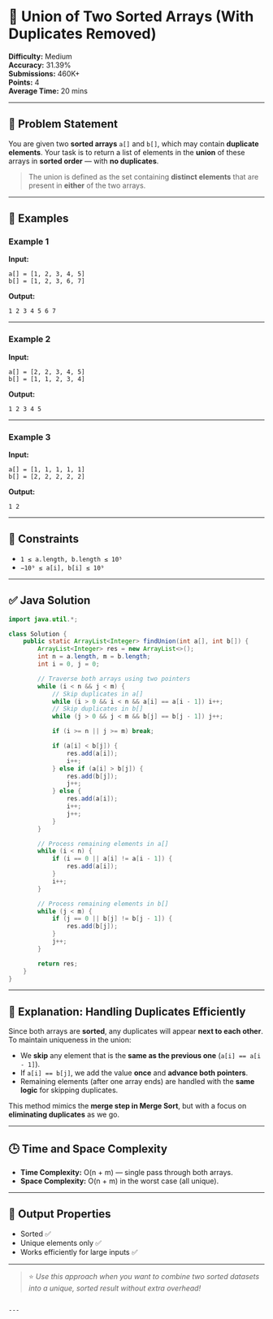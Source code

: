 


# 🧮 Union of Two Sorted Arrays (With Duplicates Removed)

**Difficulty:** Medium  
**Accuracy:** 31.39%  
**Submissions:** 460K+  
**Points:** 4  
**Average Time:** 20 mins

---

## 📘 Problem Statement

You are given two **sorted arrays** `a[]` and `b[]`, which may contain **duplicate elements**. Your task is to return a list of elements in the **union** of these arrays in **sorted order** — with **no duplicates**.

> The union is defined as the set containing **distinct elements** that are present in **either** of the two arrays.

---

## 🧪 Examples

### Example 1

**Input:**

```text
a[] = [1, 2, 3, 4, 5]  
b[] = [1, 2, 3, 6, 7]
````

**Output:**

```text
1 2 3 4 5 6 7
```

---

### Example 2

**Input:**

```text
a[] = [2, 2, 3, 4, 5]  
b[] = [1, 1, 2, 3, 4]
```

**Output:**

```text
1 2 3 4 5
```

---

### Example 3

**Input:**

```text
a[] = [1, 1, 1, 1, 1]  
b[] = [2, 2, 2, 2, 2]
```

**Output:**

```text
1 2
```

---

## 📏 Constraints

* `1 ≤ a.length, b.length ≤ 10⁵`
* `−10⁹ ≤ a[i], b[i] ≤ 10⁹`

---

## ✅ Java Solution

```java
import java.util.*;

class Solution {
    public static ArrayList<Integer> findUnion(int a[], int b[]) {
        ArrayList<Integer> res = new ArrayList<>();
        int n = a.length, m = b.length;
        int i = 0, j = 0;

        // Traverse both arrays using two pointers
        while (i < n && j < m) {
            // Skip duplicates in a[]
            while (i > 0 && i < n && a[i] == a[i - 1]) i++;
            // Skip duplicates in b[]
            while (j > 0 && j < m && b[j] == b[j - 1]) j++;

            if (i >= n || j >= m) break;

            if (a[i] < b[j]) {
                res.add(a[i]);
                i++;
            } else if (a[i] > b[j]) {
                res.add(b[j]);
                j++;
            } else {
                res.add(a[i]);
                i++;
                j++;
            }
        }

        // Process remaining elements in a[]
        while (i < n) {
            if (i == 0 || a[i] != a[i - 1]) {
                res.add(a[i]);
            }
            i++;
        }

        // Process remaining elements in b[]
        while (j < m) {
            if (j == 0 || b[j] != b[j - 1]) {
                res.add(b[j]);
            }
            j++;
        }

        return res;
    }
}
```

---

## 🧠 Explanation: Handling Duplicates Efficiently

Since both arrays are **sorted**, any duplicates will appear **next to each other**. To maintain uniqueness in the union:

* We **skip** any element that is the **same as the previous one** (`a[i] == a[i - 1]`).
* If `a[i] == b[j]`, we add the value **once** and **advance both pointers**.
* Remaining elements (after one array ends) are handled with the **same logic** for skipping duplicates.

This method mimics the **merge step in Merge Sort**, but with a focus on **eliminating duplicates** as we go.

---

## 🕒 Time and Space Complexity

* **Time Complexity:** O(n + m) — single pass through both arrays.
* **Space Complexity:** O(n + m) in the worst case (all unique).

---

## 🚀 Output Properties

* Sorted ✅
* Unique elements only ✅
* Works efficiently for large inputs ✅

---

> ⭐ *Use this approach when you want to combine two sorted datasets into a unique, sorted result without extra overhead!*

```

---


